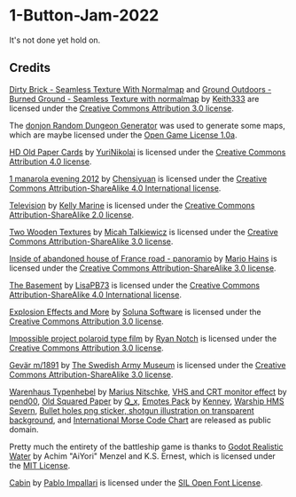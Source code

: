 # 1-Button-Jam-2022
It's not done yet hold on.

## Credits
[Dirty Brick - Seamless Texture With Normalmap](https://opengameart.org/content/dirty-brick-seamless-texture-with-normalmap) and [Ground Outdoors - Burned Ground - Seamless Texture with normalmap](https://opengameart.org/content/ground-outdoors-burned-ground-seamless-texture-with-normalmap) by [Keith333](https://opengameart.org/users/keith333) are licensed under the [Creative Commons Attribution 3.0 license](https://creativecommons.org/licenses/by/3.0/).

The [donjon Random Dungeon Generator](https://donjon.bin.sh/d20/dungeon/) was used to generate some maps, which are maybe licensed under the [Open Game License 1.0a](https://donjon.bin.sh/ogl.html).

[HD Old Paper Cards](https://opengameart.org/content/hd-old-paper-cards) by [YuriNikolai](https://opengameart.org/users/yurinikolai) is licensed under the [Creative Commons Attribution 4.0 license](https://creativecommons.org/licenses/by/4.0/).

[1 manarola evening 2012](https://commons.wikimedia.org/wiki/File:1_manarola_evening_2012.jpg) by [Chensiyuan](https://en.wikipedia.org/wiki/User:Chensiyuan) is licensed under the [Creative Commons Attribution-ShareAlike 4.0 International license](https://creativecommons.org/licenses/by-sa/4.0/).

[Television](https://www.flickr.com/photos/videocrab/116136642/) by [Kelly Marine](https://www.flickr.com/photos/videocrab/) is licensed under the [Creative Commons Attribution-ShareAlike 2.0 license](https://creativecommons.org/licenses/by-sa/2.0/).

[Two Wooden Textures](https://opengameart.org/content/two-wooden-textures) by [Micah Talkiewicz](https://opengameart.org/users/micah-talkiewicz) is licensed under the [Creative Commons Attribution-ShareAlike 3.0 license](https://creativecommons.org/licenses/by-sa/3.0/).

[Inside of abandoned house of France road - panoramio](https://commons.wikimedia.org/wiki/File:Inside_of_abandoned_house_of_France_road_-_panoramio.jpg) by [Mario Hains](https://www.instagram.com/mariohains/) is licensed under the [Creative Commons Attribution-ShareAlike 3.0 license](https://creativecommons.org/licenses/by-sa/3.0/).

[The Basement](https://commons.wikimedia.org/wiki/File:The_Basement.jpg) by [LisaPB73](https://commons.wikimedia.org/wiki/User_talk:LisaPB73) is licensed under the [Creative Commons Attribution-ShareAlike 4.0 International license](https://creativecommons.org/licenses/by-sa/4.0/).

[Explosion Effects and More](https://opengameart.org/content/explosion-effects-and-more) by [Soluna Software](https://opengameart.org/users/soluna-software) is licensed under the [Creative Commons Attribution 3.0 license](https://creativecommons.org/licenses/by/3.0/).

[Impossible project polaroid type film](https://en.wikipedia.org/wiki/File:Impossible_project_polaroid_type_film.jpg) by [Ryan Notch](https://www.areographers.com) is licensed under the [Creative Commons Attribution 3.0 license](https://creativecommons.org/licenses/by/3.0/).

[Gevär m/1891](https://digitaltmuseum.se/011024389736/gevar-m-1891) by [The Swedish Army Museum](https://digitaltmuseum.se/owners/S-AM) is licensed under the [Creative Commons Attribution-ShareAlike 3.0 license](https://creativecommons.org/licenses/by-sa/3.0/).

[Warenhaus Typenhebel](https://fontlibrary.org/en/font/warenhaus-typenhebel) by [Marius Nitschke](https://fontlibrary.org/en/member/M.nit), [VHS and CRT monitor effect](https://godotshaders.com/shader/vhs-and-crt-monitor-effect/) by [pend00](https://godotshaders.com/author/pend00/), [Old Squared Paper](https://opengameart.org/content/old-squared-paper) by [Q_x](https://opengameart.org/users/qx), [Emotes Pack](https://opengameart.org/content/emotes-pack) by [Kenney](https://www.kenney.nl/), [Warship HMS Severn](https://www.publicdomainpictures.net/en/view-image.php?image=421944&picture=warship-hms-severn), [Bullet holes png sticker, shotgun illustration on transparent background](https://www.rawpixel.com/image/6286819/png-public-domain-shape), and [International Morse Code Chart](https://en.wikipedia.org/wiki/File:International_Morse_Code.svg) are released as public domain.

Pretty much the entirety of the battleship game is thanks to [Godot Realistic Water](https://github.com/godot-extended-libraries/godot-realistic-water) by Achim "AiYori" Menzel and K.S. Ernest, which is licensed under the [MIT License](https://github.com/godot-extended-libraries/godot-realistic-water/blob/master/LICENSE.md).

[Cabin](https://fontlibrary.org/en/font/cabin) by [Pablo Impallari](http://www.impallari.com/) is licensed under the [SIL Open Font License](https://scripts.sil.org/cms/scripts/page.php?site_id=nrsi&id=OFL).